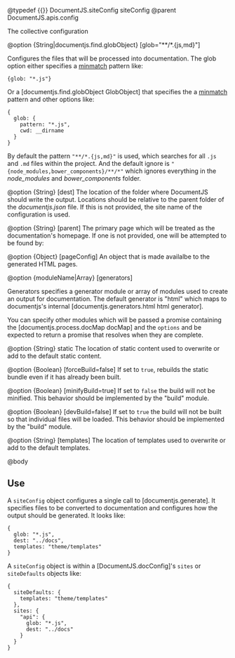 @typedef {{}} DocumentJS.siteConfig siteConfig
@parent DocumentJS.apis.config

The collective configuration 


@option {String|documentjs.find.globObject} [glob="**/*.\{js,md\}"] 

Configures the files that will be processed into documentation. The glob
option either specifies a [minmatch](https://github.com/isaacs/minimatch) 
pattern like:

    {glob: "*.js"}

Or a [documentjs.find.globObject GlobObject] that specifies the 
a [minmatch](https://github.com/isaacs/minimatch) pattern and
other options like:

    {
      glob: {
        pattern: "*.js",
        cwd: __dirname  
      }
    }

By default the pattern `"**/*.{js,md}"` is used, which
searches for all `.js` and `.md` files within the project. And
the default ignore is `"{node_modules,bower_components}/**/*"` which
ignores everything in the _node_modules_ and _bower_components_  folder.

@option {String} [dest] The location of the folder where DocumentJS should
write the output. Locations should be relative to the parent folder of the 
_documentjs.json_ file. If this is not provided, the site name of the configuration
is used.

@option {String} [parent] The primary page which will be treated as the documentation's 
homepage.  If one is not provided, one will be attempted to be found by:

@option {Object} [pageConfig] An object that is made availalbe to the generated HTML pages.


@option {moduleName|Array<moduleName>} [generators]

Generators specifies a generator module or array of modules used to create an 
output for documentation. The default generator is "html" which maps
to documentjs's internal [documentjs.generators.html html generator].

You can specify other modules which will be passed a promise containing
the [documentjs.process.docMap docMap] and the `options` and be expected
to return a promise that resolves when they are complete.

@option {String} static The location of static content used to overwrite or
add to the default static content.

@option {Boolean} [forceBuild=false] If set to `true`, rebuilds the 
static bundle even if it has already been built.

@option {Boolean} [minifyBuild=true] If set to `false` the build will not 
be minified. This behavior should be implemented by the "build" module.

@option {Boolean} [devBuild=false] If set to `true` the build will not be built
so that individual files will be loaded. This behavior should be implemented by the "build" module.

@option {String} [templates] The location of templates used to overwrite or
add to the default templates.

@body 

## Use

A `siteConfig` object configures a single call to [documentjs.generate].  It 
specifies files to be converted to documentation and configures how the output should be 
generated.  It looks like:

    {
      glob: "*.js",
      dest: "../docs",
      templates: "theme/templates"
    }


A `siteConfig` object is within a [DocumentJS.docConfig]'s `sites` or `siteDefaults`
objects like:

    {
      siteDefaults: {
        templates: "theme/templates"
      },
      sites: {
        "api": {
          glob: "*.js",
          dest: "../docs"
        }
      }
    }



